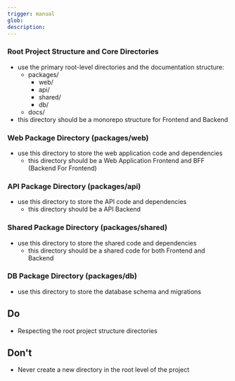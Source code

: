 ```yaml
---
trigger: manual
glob:
description:
---
```


### Root Project Structure and Core Directories
  - use the primary root-level directories and the documentation structure:
    - packages/
        - web/
        - api/
        - shared/
        - db/
    - docs/
  - this directory should be a monorepo structure for Frontend and Backend

### Web Package Directory (packages/web)
  - use this directory to store the web application code and dependencies
    - this directory should be a Web Application Frontend and BFF (Backend For Frontend)
    
### API Package Directory (packages/api)
  - use this directory to store the API code and dependencies
    - this directory should be a API Backend
    
### Shared Package Directory (packages/shared)
  - use this directory to store the shared code and dependencies
    - this directory should be a shared code for both Frontend and Backend
    
### DB Package Directory (packages/db)
  - use this directory to store the database schema and migrations


## Do
  - Respecting the root project structure directories

## Don't
  - Never create a new directory in the root level of the project